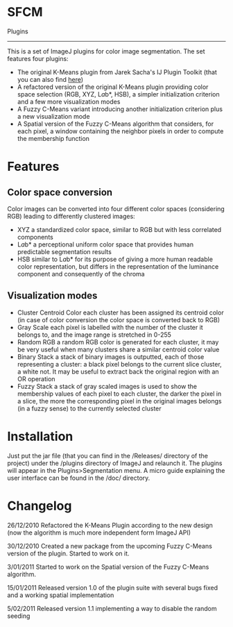 SFCM
====

Plugins
_______

This is a set of ImageJ plugins for color image segmentation. The set features four plugins:


* The original K-Means plugin from Jarek Sacha's IJ Plugin Toolkit (that you can also find [here](http://ij-plugins.sourceforge.net/plugins/clustering/))
* A refactored version of the original K-Means plugin providing color space selection (RGB, XYZ, L*a*b*, HSB), a simpler initialization criterion and a few more visualization modes
* A Fuzzy C-Means variant introducing another initialization criterion plus a new visualization mode
* A Spatial version of the Fuzzy C-Means algorithm that considers, for each pixel, a window containing the neighbor pixels in order to compute the membership function

Features
========

Color space conversion
----------------------

Color images can be converted into four different color spaces (considering RGB) leading to differently clustered images:

* XYZ a standardized color space, similar to RGB but with less correlated components
* L*a*b* a perceptional uniform color space that provides human predictable segmentation results
* HSB similar to L*a*b* for its purpose of giving a more human readable color representation, but differs in the representation of the luminance component and consequently of the chroma

Visualization modes
-------------------

* Cluster Centroid Color each cluster has been assigned its centroid color (in case of color conversion the color space is converted back to RGB)
* Gray Scale each pixel is labelled with the number of the cluster it belongs to, and the image range is stretched in 0-255
* Random RGB a random RGB color is generated for each cluster, it may be very useful when many clusters share a similar centroid color value
* Binary Stack a stack of binary images is outputted, each of those representing a cluster: a black pixel belongs to the current slice cluster, a white not. It may be useful to extract back the original region with an OR operation
* Fuzzy Stack a stack of gray scaled images is used to show the membership values of each pixel to each cluster, the darker the pixel in a slice, the more the corresponding pixel in the original images belongs (in a fuzzy sense) to the currently selected cluster

Installation
============

Just put the jar file (that you can find in the /Releases/ directory of the project) under the /plugins directory of ImageJ and relaunch it. The plugins will appear in the Plugins>Segmentation menu. 
A micro guide explaining the user interface can be found in the /doc/ directory.

Changelog
=========

 26/12/2010
 	Refactored the K-Means Plugin according to the new design (now the algorithm is much more independent form ImageJ API)

 30/12/2010
	Created a new package from the upcoming Fuzzy C-Means version of the plugin. Started to work on it.

 3/01/2011
	Started to work on the Spatial version of the Fuzzy C-Means algorithm.

15/01/2011
	Released version 1.0 of the plugin suite with several bugs fixed and a working spatial implementation

5/02/2011
	Released version 1.1 implementing a way to disable the random seeding